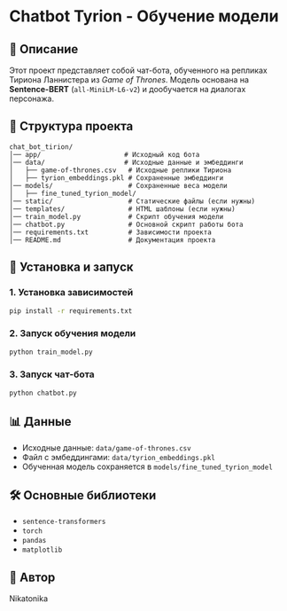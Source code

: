 # Chatbot Tyrion - Обучение модели

## 📌 Описание
Этот проект представляет собой чат-бота, обученного на репликах Тириона Ланнистера из *Game of Thrones*. Модель основана на **Sentence-BERT** (`all-MiniLM-L6-v2`) и дообучается на диалогах персонажа.

## 📂 Структура проекта
```
chat_bot_tirion/
│── app/                     # Исходный код бота
│── data/                    # Исходные данные и эмбеддинги
│   ├── game-of-thrones.csv   # Исходные реплики Тириона
│   ├── tyrion_embeddings.pkl # Сохраненные эмбеддинги
│── models/                   # Сохраненные веса модели
│   ├── fine_tuned_tyrion_model/
│── static/                   # Статические файлы (если нужны)
│── templates/                # HTML шаблоны (если нужны)
│── train_model.py            # Скрипт обучения модели
│── chatbot.py                # Основной скрипт работы бота
│── requirements.txt          # Зависимости проекта
│── README.md                 # Документация проекта
```

## 🚀 Установка и запуск
### 1. Установка зависимостей
```bash
pip install -r requirements.txt
```

### 2. Запуск обучения модели
```bash
python train_model.py
```

### 3. Запуск чат-бота
```bash
python chatbot.py
```

## 📊 Данные
- Исходные данные: `data/game-of-thrones.csv`
- Файл с эмбеддингами: `data/tyrion_embeddings.pkl`
- Обученная модель сохраняется в `models/fine_tuned_tyrion_model`

## 🛠️ Основные библиотеки
- `sentence-transformers`
- `torch`
- `pandas`
- `matplotlib`

## 🔧 Автор
Nikatonika
